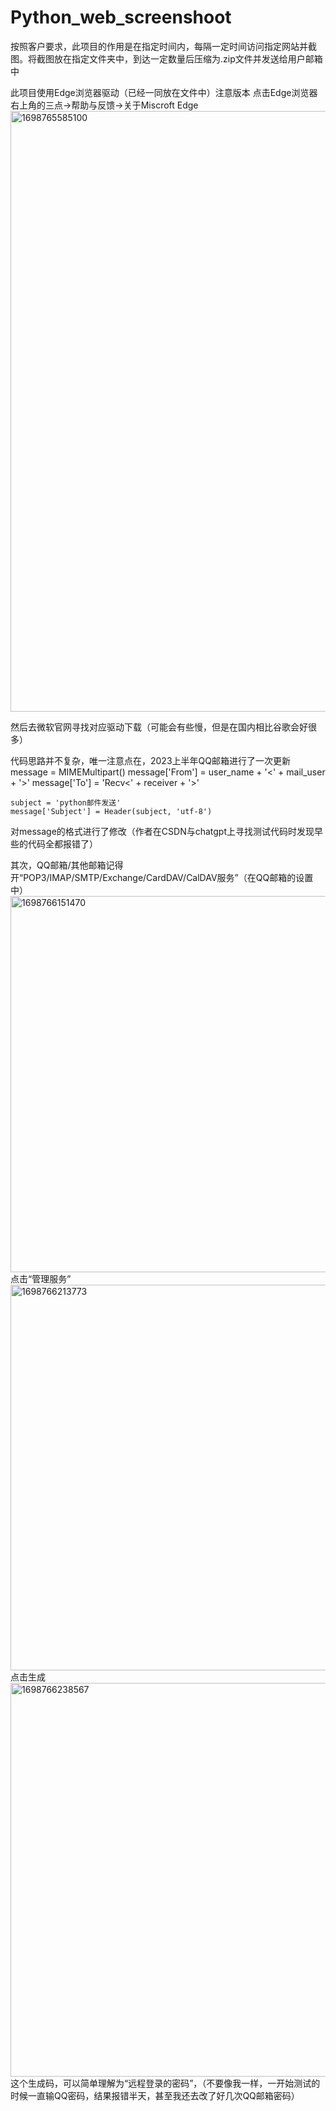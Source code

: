 # Python_web_screenshoot
按照客户要求，此项目的作用是在指定时间内，每隔一定时间访问指定网站并截图。将截图放在指定文件夹中，到达一定数量后压缩为.zip文件并发送给用户邮箱中

此项目使用Edge浏览器驱动（已经一同放在文件中）注意版本
点击Edge浏览器右上角的三点->帮助与反馈->关于Miscroft Edge
<img width="961" alt="1698765585100" src="https://github.com/xiaoxiangyeyuhan/Python_web_screenshoot/assets/101324062/f095e861-52fe-487c-8afe-739375bb2eae">

然后去微软官网寻找对应驱动下载（可能会有些慢，但是在国内相比谷歌会好很多）

代码思路并不复杂，唯一注意点在，2023上半年QQ邮箱进行了一次更新
    message = MIMEMultipart()
    message['From'] = user_name + '<' + mail_user + '>'
    message['To'] = 'Recv<' + receiver + '>'

    subject = 'python邮件发送'
    message['Subject'] = Header(subject, 'utf-8')
对message的格式进行了修改（作者在CSDN与chatgpt上寻找测试代码时发现早些的代码全都报错了）

其次，QQ邮箱/其他邮箱记得开“POP3/IMAP/SMTP/Exchange/CardDAV/CalDAV服务”（在QQ邮箱的设置中）
<img width="602" alt="1698766151470" src="https://github.com/xiaoxiangyeyuhan/Python_web_screenshoot/assets/101324062/97f194d2-acfa-44ce-8ee0-1801799b2fbd">
点击“管理服务”
<img width="617" alt="1698766213773" src="https://github.com/xiaoxiangyeyuhan/Python_web_screenshoot/assets/101324062/bb797bdb-07d4-4126-a97a-b952ec22efae">
点击生成
<img width="630" alt="1698766238567" src="https://github.com/xiaoxiangyeyuhan/Python_web_screenshoot/assets/101324062/e6fc7273-3a91-4984-9607-be11cb0afda0">
这个生成码，可以简单理解为“远程登录的密码”，（不要像我一样，一开始测试的时候一直输QQ密码，结果报错半天，甚至我还去改了好几次QQ邮箱密码）

